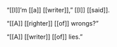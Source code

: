 “[[I]]’m [[a]] [[writer]],” [[I]] [[said]].

“[[A]] [[righter]] [[of]] wrongs?”

“[[A]] [[writer]] [[of]] lies.”